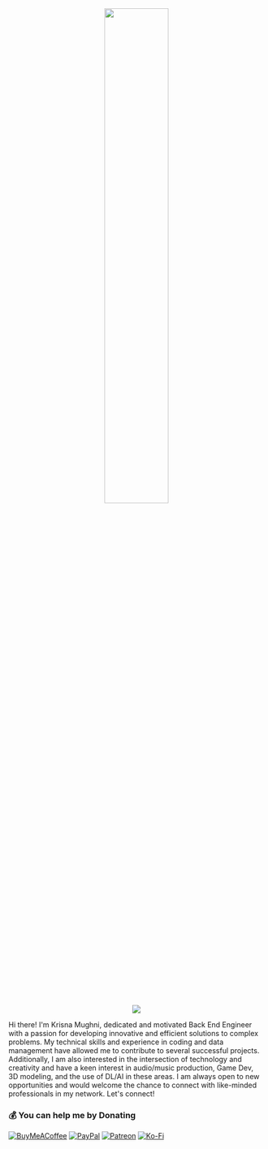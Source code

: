 <div align="center">
<img src="https://rishavanand.github.io/static/images/greetings.gif" align="center" style="width: 50%" />
</div>  

<p align="center">
  <img src="https://github.com/krisnamughni24/krisnamughni24/blob/output/github-contribution-grid-snake.gif"/>
</p>

Hi there! I'm Krisna Mughni, dedicated and motivated Back End Engineer with a passion for developing innovative and efficient solutions to complex problems. My technical skills and experience in coding and data management have allowed me to contribute to several successful projects. Additionally, I am also interested in the intersection of technology and creativity and have a keen interest in audio/music production, Game Dev, 3D modeling, and the use of DL/AI in these areas. I am always open to new opportunities and would welcome the chance to connect with like-minded professionals in my network. Let's connect!

  ### 💰 You can help me by Donating
  [![BuyMeACoffee](https://img.shields.io/badge/Buy%20Me%20a%20Coffee-ffdd00?style=for-the-badge&logo=buy-me-a-coffee&logoColor=black)](https://buymeacoffee.com/krisnamughni24) [![PayPal](https://img.shields.io/badge/PayPal-00457C?style=for-the-badge&logo=paypal&logoColor=white)](https://paypal.me/krisnamughni24) [![Patreon](https://img.shields.io/badge/Patreon-F96854?style=for-the-badge&logo=patreon&logoColor=white)](https://patreon.com/krisnamughni24) [![Ko-Fi](https://img.shields.io/badge/Ko--fi-F16061?style=for-the-badge&logo=ko-fi&logoColor=white)](https://ko-fi.com/krisnamughni24) 

